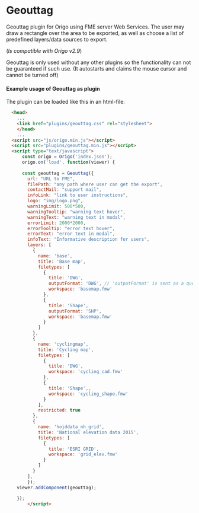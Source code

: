 # Geouttag
Geouttag plugin for Origo using FME server Web Services. The user may draw a rectangle over the area to be exported, as well as choose a list of predefined layers/data sources to export.

(<i>Is compatible with Origo v2.9</i>)

Geouttag is only used without any other plugins so the functionality can not be guaranteed if such use.
(It autostarts and claims the mouse cursor and cannot be turned off)

#### Example usage of Geouttag as plugin
The plugin can be loaded like this in an html-file:
```html
  <head>
	...
	<link href="plugins/geouttag.css" rel="stylesheet">
	</head>
	...
  <script src="js/origo.min.js"></script>
  <script src="plugins/geouttag.min.js"></script>
  <script type="text/javascript">
      const origo = Origo('index.json');
      origo.on('load', function(viewer) {
      
      const geouttag = Geouttag({
        url: "URL to FME",
        filePath: "any path where user can get the export",
        contactMail: "support mail",
        infoLink: "link to user instructions",
        logo: "img/logo.png",
        warningLimit: 500*500,
        warningTooltip: "warning text hover",
        warningText: "warning text in modal",
        errorLimit: 2000*2000,
        errorTooltip: "error text hover",
        errorText: "error text in modal",
        infoText: "Informative description for users",
        layers: [
          {
            name: 'base',
            title: 'Base map',
            filetypes: [
              {
                title: 'DWG',
                outputFormat: 'DWG', // 'outputFormat' is sent as a query param in the FME Flow request for the workspace to do with as it pleases
                workspace: 'basemap.fmw'
              },
              {
                title: 'Shape',
                outputFormat: 'SHP',
                workspace: 'basemap.fmw'
              }
            ]
          },
          {
            name: 'cyclingmap',
            title: 'Cycling map',
            filetypes: [
              {
                title: 'DWG',
                workspace: 'cycling_cad.fmw'
              },
              {
                title: 'Shape',,
                workspace: 'cycling_shape.fmw'
              }
            ],
            restricted: true
          },
          {
            name: 'hojddata_nh_grid',
            title: 'National elevation data 2015',
            filetypes: [
              {
                title: 'ESRI GRID',
                workspace: 'grid_elev.fmw'
              }
            ]
          }
        ],
		});
    viewer.addComponent(geouttag);
                
    });
        </script>
```
